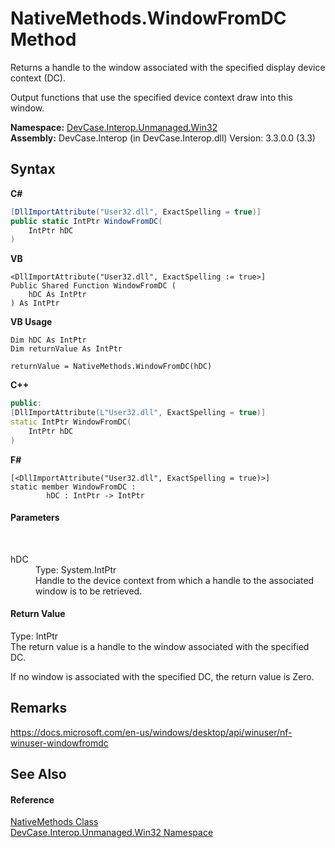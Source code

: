 # NativeMethods.WindowFromDC Method 
 

Returns a handle to the window associated with the specified display device context (DC). 

 Output functions that use the specified device context draw into this window.

**Namespace:**&nbsp;<a href="N_DevCase_Interop_Unmanaged_Win32">DevCase.Interop.Unmanaged.Win32</a><br />**Assembly:**&nbsp;DevCase.Interop (in DevCase.Interop.dll) Version: 3.3.0.0 (3.3)

## Syntax

**C#**<br />
``` C#
[DllImportAttribute("User32.dll", ExactSpelling = true)]
public static IntPtr WindowFromDC(
	IntPtr hDC
)
```

**VB**<br />
``` VB
<DllImportAttribute("User32.dll", ExactSpelling := true>]
Public Shared Function WindowFromDC ( 
	hDC As IntPtr
) As IntPtr
```

**VB Usage**<br />
``` VB Usage
Dim hDC As IntPtr
Dim returnValue As IntPtr

returnValue = NativeMethods.WindowFromDC(hDC)
```

**C++**<br />
``` C++
public:
[DllImportAttribute(L"User32.dll", ExactSpelling = true)]
static IntPtr WindowFromDC(
	IntPtr hDC
)
```

**F#**<br />
``` F#
[<DllImportAttribute("User32.dll", ExactSpelling = true)>]
static member WindowFromDC : 
        hDC : IntPtr -> IntPtr 

```


#### Parameters
&nbsp;<dl><dt>hDC</dt><dd>Type: System.IntPtr<br />Handle to the device context from which a handle to the associated window is to be retrieved.</dd></dl>

#### Return Value
Type: IntPtr<br />The return value is a handle to the window associated with the specified DC. 

 If no window is associated with the specified DC, the return value is Zero.

## Remarks
<a href="https://docs.microsoft.com/en-us/windows/desktop/api/winuser/nf-winuser-windowfromdc" target="_blank">https://docs.microsoft.com/en-us/windows/desktop/api/winuser/nf-winuser-windowfromdc</a>

## See Also


#### Reference
<a href="T_DevCase_Interop_Unmanaged_Win32_NativeMethods">NativeMethods Class</a><br /><a href="N_DevCase_Interop_Unmanaged_Win32">DevCase.Interop.Unmanaged.Win32 Namespace</a><br />